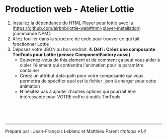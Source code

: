 # Production web - Atelier Lottie

1. Installez la dépendance du HTML Player pour lottie avec la (https://github.com/airbnb/lottie-web#html-player-installation)[commande NPM].
2. Allez fouiller dans la structure de code pour trouver ce qui fait fonctionner Lottie
3. Déposez votre JSON au bon endroit.
**4. Défi : Créez une composante TimTools pour Lottie (pensez ComponentFactory aussi)**
    - Souvenez-vous de this.element et de comment ça peut vous aider à cibler l'élément qui contiendra l'animation pour le paramètre container
    - Créez un attribut data-path pour votre composante qui vous permettra de spécifier quel est le fichier .json à charger pour cette animation
    - N'hésitez pas à ajouter d'autres options qui pourrait être intéressante pour VOTRE coffre à outils TimTools

<br><br><br><hr>
Préparé par : Jean-François Leblanc et Matthieu Parent
_timtools v1.4_
